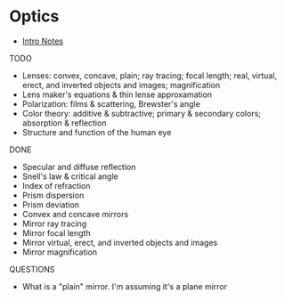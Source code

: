 # Optics

- [Intro Notes](intro-notes.md)

TODO
- Lenses: convex, concave, plain; ray tracing; focal length; real,
  virtual, erect, and inverted objects and images; magnification
- Lens maker's equations & thin lense approxamation
- Polarization: films & scattering, Brewster's angle
- Color theory: additive & subtractive; primary & secondary colors; absorption
  & reflection
- Structure and function of the human eye

DONE
- Specular and diffuse reflection
- Snell's law & critical angle
- Index of refraction
- Prism dispersion
- Prism deviation
- Convex and concave mirrors
- Mirror ray tracing
- Mirror focal length
- Mirror virtual, erect, and inverted objects and images
- Mirror magnification

QUESTIONS
- What is a "plain" mirror. I'm assuming it's a plane mirror

